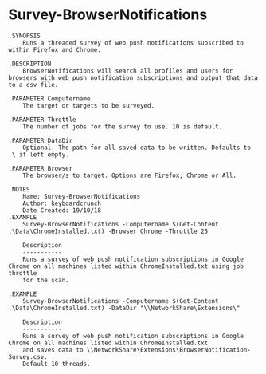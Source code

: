 # Survey-BrowserNotifications

    .SYNOPSIS
        Runs a threaded survey of web push notifications subscribed to within Firefox and Chrome.

    .DESCRIPTION
        BrowserNotifications will search all profiles and users for browsers with web push notification subscriptions and output that data to a csv file.

    .PARAMETER Computername
        The target or targets to be surveyed.

    .PARAMETER Throttle
        The number of jobs for the survey to use. 10 is default.

    .PARAMETER DataDir
        Optional. The path for all saved data to be written. Defaults to .\ if left empty.

    .PARAMETER Browser
        The browser/s to target. Options are Firefox, Chrome or All.

    .NOTES
        Name: Survey-BrowserNotifications
        Author: keyboardcrunch
        Date Created: 19/10/18
    .EXAMPLE
        Survey-BrowserNotifications -Computername $(Get-Content .\Data\ChromeInstalled.txt) -Browser Chrome -Throttle 25

        Description
        -----------
        Runs a survey of web push notification subscriptions in Google Chrome on all machines listed within ChromeInstalled.txt using job throttle 
        for the scan. 

    .EXAMPLE
        Survey-BrowserNotifications -Computername $(Get-Content .\Data\ChromeInstalled.txt) -DataDir "\\NetworkShare\Extensions\"

        Description
        -----------
        Runs a survey of web push notification subscriptions in Google Chrome on all machines listed within ChromeInstalled.txt
        and saves data to \\NetworkShare\Extensions\BrowserNotification-Survey.csv. 
        Default 10 threads.
